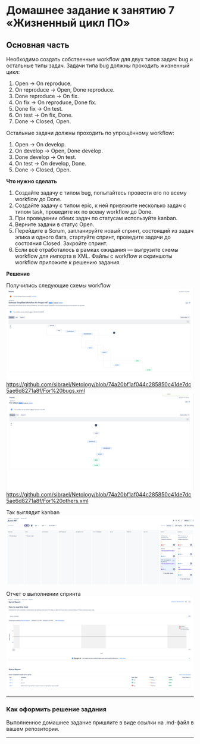 # Домашнее задание к занятию 7 «Жизненный цикл ПО»

## Основная часть

Необходимо создать собственные workflow для двух типов задач: bug и остальные типы задач. Задачи типа bug должны проходить жизненный цикл:

1. Open -> On reproduce.
2. On reproduce -> Open, Done reproduce.
3. Done reproduce -> On fix.
4. On fix -> On reproduce, Done fix.
5. Done fix -> On test.
6. On test -> On fix, Done.
7. Done -> Closed, Open.

Остальные задачи должны проходить по упрощённому workflow:

1. Open -> On develop.
2. On develop -> Open, Done develop.
3. Done develop -> On test.
4. On test -> On develop, Done.
5. Done -> Closed, Open.

**Что нужно сделать**

1. Создайте задачу с типом bug, попытайтесь провести его по всему workflow до Done. 
1. Создайте задачу с типом epic, к ней привяжите несколько задач с типом task, проведите их по всему workflow до Done. 
1. При проведении обеих задач по статусам используйте kanban. 
1. Верните задачи в статус Open.
1. Перейдите в Scrum, запланируйте новый спринт, состоящий из задач эпика и одного бага, стартуйте спринт, проведите задачи до состояния Closed. Закройте спринт.
2. Если всё отработалось в рамках ожидания — выгрузите схемы workflow для импорта в XML. Файлы с workflow и скриншоты workflow приложите к решению задания.


**Решение**

Получились следующие схемы workflow
![Image alt](https://github.com/sibrael/Netology/blob/74a20bf1af044c285850c41de7dc5ae6d8271a8f/For%20bugs.png)
https://github.com/sibrael/Netology/blob/74a20bf1af044c285850c41de7dc5ae6d8271a8f/For%20bugs.xml
![Image alt](https://github.com/sibrael/Netology/blob/74a20bf1af044c285850c41de7dc5ae6d8271a8f/For%20others.png)
https://github.com/sibrael/Netology/blob/74a20bf1af044c285850c41de7dc5ae6d8271a8f/For%20others.xml

Так выглядит kanban
![Image alt](https://github.com/sibrael/Netology/blob/74a20bf1af044c285850c41de7dc5ae6d8271a8f/Kanban.png)

Отчет о выполнении спринта
![Image alt](https://github.com/sibrael/Netology/blob/74a20bf1af044c285850c41de7dc5ae6d8271a8f/Sprint_Reports.png)




---

### Как оформить решение задания

Выполненное домашнее задание пришлите в виде ссылки на .md-файл в вашем репозитории.

---
